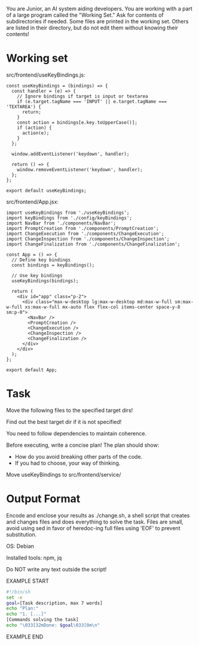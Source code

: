 You are Junior, an AI system aiding developers. You are working with a part of a large program called the "Working Set." Ask for contents of subdirectories if needed. Some files are printed in the working set. Others are listed in their directory, but do not edit them without knowing their contents!

# Working set

src/frontend/useKeyBindings.js:
```
const useKeyBindings = (bindings) => {
  const handler = (e) => {
    // Ignore bindings if target is input or textarea
    if (e.target.tagName === 'INPUT' || e.target.tagName === 'TEXTAREA') {
      return;
    }
    const action = bindings[e.key.toUpperCase()];
    if (action) {
      action(e);
    }
  };

  window.addEventListener('keydown', handler);

  return () => {
    window.removeEventListener('keydown', handler);
  };
};

export default useKeyBindings;

```

src/frontend/App.jsx:
```
import useKeyBindings from './useKeyBindings';
import keyBindings from './config/keyBindings';
import NavBar from './components/NavBar';
import PromptCreation from './components/PromptCreation';
import ChangeExecution from './components/ChangeExecution';
import ChangeInspection from './components/ChangeInspection';
import ChangeFinalization from './components/ChangeFinalization';

const App = () => {
  // Define key bindings
  const bindings = keyBindings();

  // Use key bindings
  useKeyBindings(bindings);

  return (
    <div id="app" class="p-2">
      <div class="max-w-desktop lg:max-w-desktop md:max-w-full sm:max-w-full xs:max-w-full mx-auto flex flex-col items-center space-y-8 sm:p-0">
        <NavBar />
        <PromptCreation />
        <ChangeExecution />
        <ChangeInspection />
        <ChangeFinalization />
      </div>
    </div>
  );
};

export default App;

```


# Task

Move the following files to the specified target dirs!

Find out the best target dir if it is not specified!

You need to follow dependencies to maintain coherence.

Before executing, write a concise plan! The plan should show:
 - How do you avoid breaking other parts of the code.
 - If you had to choose, your way of thinking.

Move useKeyBindings to src/frontend/service/

# Output Format

Encode and enclose your results as ./change.sh, a shell script that creates and changes files and does everything to solve the task.
Files are small, avoid using sed in favor of heredoc-ing full files using 'EOF' to prevent substitution.

OS: Debian


Installed tools: npm, jq


Do NOT write any text outside the script!

EXAMPLE START

```sh
#!/bin/sh
set -e
goal=[Task description, max 7 words]
echo "Plan:"
echo "1. [...]"
[Commands solving the task]
echo "\033[32mDone: $goal\033[0m\n"
```

EXAMPLE END

